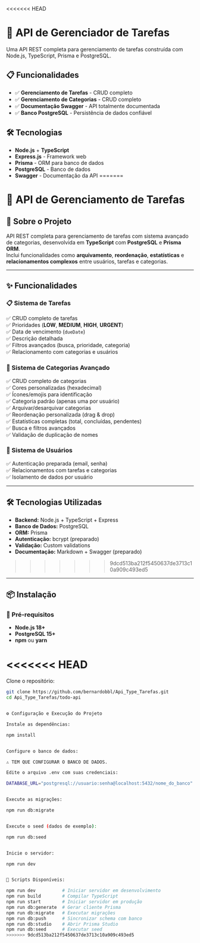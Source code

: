 <<<<<<< HEAD
# 🏥 API de Gerenciador de Tarefas

Uma API REST completa para gerenciamento de tarefas construída com Node.js, TypeScript, Prisma e PostgreSQL.

## 📋 Funcionalidades

- ✅ **Gerenciamento de Tarefas** - CRUD completo
- ✅ **Gerenciamento de Categorias** - CRUD completo
- ✅ **Documentação Swagger** - API totalmente documentada
- ✅ **Banco PostgreSQL** - Persistência de dados confiável

## 🛠️ Tecnologias

- **Node.js** + **TypeScript**
- **Express.js** - Framework web
- **Prisma** - ORM para banco de dados
- **PostgreSQL** - Banco de dados
- **Swagger** - Documentação da API
=======
# 🧠 API de Gerenciamento de Tarefas

## 🎯 Sobre o Projeto
API REST completa para gerenciamento de tarefas com sistema avançado de categorias, desenvolvida em **TypeScript** com **PostgreSQL** e **Prisma ORM**.  
Inclui funcionalidades como **arquivamento**, **reordenação**, **estatísticas** e **relacionamentos complexos** entre usuários, tarefas e categorias.

---

## ✨ Funcionalidades

### 📋 Sistema de Tarefas
✅ CRUD completo de tarefas  
✅ Prioridades (**LOW**, **MEDIUM**, **HIGH**, **URGENT**)  
✅ Data de vencimento (`dueDate`)  
✅ Descrição detalhada  
✅ Filtros avançados (busca, prioridade, categoria)  
✅ Relacionamento com categorias e usuários  

### 📁 Sistema de Categorias Avançado
✅ CRUD completo de categorias  
✅ Cores personalizadas (hexadecimal)  
✅ Ícones/emojis para identificação  
✅ Categoria padrão (apenas uma por usuário)  
✅ Arquivar/desarquivar categorias  
✅ Reordenação personalizada (drag & drop)  
✅ Estatísticas completas (total, concluídas, pendentes)  
✅ Busca e filtros avançados  
✅ Validação de duplicação de nomes  

### 👤 Sistema de Usuários
✅ Autenticação preparada (email, senha)  
✅ Relacionamentos com tarefas e categorias  
✅ Isolamento de dados por usuário  

---

## 🛠️ Tecnologias Utilizadas
- **Backend:** Node.js + TypeScript + Express  
- **Banco de Dados:** PostgreSQL  
- **ORM:** Prisma  
- **Autenticação:** bcrypt (preparado)  
- **Validação:** Custom validations  
- **Documentação:** Markdown + Swagger (preparado)  
>>>>>>> 9dcd513ba212f5450637de3713c10a909c493ed5

---

## 📦 Instalação

### 🔧 Pré-requisitos
- **Node.js 18+**  
- **PostgreSQL 15+**  
- **npm** ou **yarn**

<<<<<<< HEAD
=======
Clone o repositório:
```bash
git clone https://github.com/bernardobbl/Api_Type_Tarefas.git
cd Api_Type_Tarefas/todo-api


⚙️ Configuração e Execução do Projeto

Instale as dependências:

npm install


Configure o banco de dados:

⚠️ TEM QUE CONFIGURAR O BANCO DE DADOS.

Edite o arquivo .env com suas credenciais:

DATABASE_URL="postgresql://usuario:senha@localhost:5432/nome_do_banco"


Execute as migrações:

npm run db:migrate


Execute o seed (dados de exemplo):

npm run db:seed


Inicie o servidor:

npm run dev


🚀 Scripts Disponíveis:

npm run dev          # Iniciar servidor em desenvolvimento
npm run build        # Compilar TypeScript
npm run start        # Iniciar servidor em produção
npm run db:generate  # Gerar cliente Prisma
npm run db:migrate   # Executar migrações
npm run db:push      # Sincronizar schema com banco
npm run db:studio    # Abrir Prisma Studio
npm run db:seed      # Executar seed
>>>>>>> 9dcd513ba212f5450637de3713c10a909c493ed5
